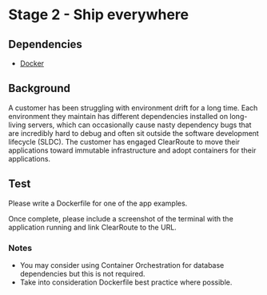 # Stage 2 - Ship everywhere

## Dependencies
- [Docker](https://www.docker.com/)

## Background

A customer has been struggling with environment drift for a long time. Each environment they maintain has different dependencies installed on long-living servers, which can occasionally cause nasty dependency bugs that are incredibly hard to debug and often sit outside the software development lifecycle (SLDC).
The customer has engaged ClearRoute to move their applications toward immutable infrastructure and adopt containers for their applications.

## Test
Please write a Dockerfile for one of the app examples.

Once complete, please include a screenshot of the terminal with the application running and link ClearRoute to the URL. 

### Notes
- You may consider using Container Orchestration for database dependencies but this is not required.
- Take into consideration Dockerfile best practice where possible.


